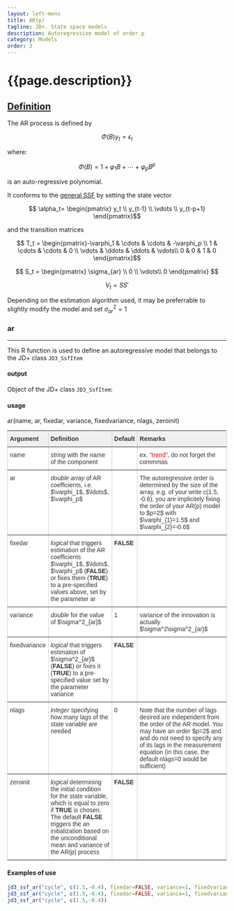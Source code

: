 ```yaml
---
layout: left-menu
title: AR(p)
tagline: JD+. State space models
description: Autoregressive model of order p
category: Models
order: 3
---
```

# {{page.description}}


## [Definition](../implementations/ar.html) 
The AR process is defined by

$$\Phi\left(B\right)y_t=\epsilon_t $$ 

where:  

$$\Phi\left(B\right)=1+\varphi_1 B + \cdots + \varphi_p B^p $$   

is an auto-regressive polynomial. 

It conforms to the [general SSF](../overview/index.html) by setting the state vector 

$$ \alpha_t= \begin{pmatrix} y_t \\ y_{t-1} \\ \vdots \\ y_{t-p+1} \end{pmatrix}$$  

and the transition matrices

$$ T_t = \begin{pmatrix}-\varphi_1 & \cdots & \cdots  & -\varphi_p  \\
                        1          & \cdots &  \cdots &  0          \\ 
						\vdots     & \ddots &  \ddots & \vdots\\ 
						0          &   0    &  1      & 0  \end{pmatrix}$$

$$ S_t = \begin{pmatrix} \sigma_{ar} \\ 0 \\ \vdots\\ 0 \end{pmatrix} $$  

$$ V_t = S S' $$

Depending on the estimation algorithm used, it may be preferrable to slightly modify the model and set $\sigma_{ar}^2=1$


### ar
***
This R function is used to define an autoregressive model that belongs to the JD+ class `JD3_SsfItem` 

#### output
Object of the JD+ class `JD3_SsfItem`: 

#### usage 
 
ar(name, ar, fixedar, variance, fixedvariance, nlags, zeroinit)
 

<style type="text/css">
.tg  {border-collapse:collapse;border-spacing:0;border-color:#ccc;margin:0px auto;}
.tg td{font-family:Arial, sans-serif;font-size:14px;padding:10px 5px;border-style:solid;border-width:1px;overflow:hidden;word-break:normal;border-color:#ccc;color:#333;background-color:#fff;}
.tg th{font-family:Arial, sans-serif;font-size:14px;font-weight:normal;padding:10px 5px;border-style:solid;border-width:1px;overflow:hidden;word-break:normal;border-color:#ccc;color:#333;background-color:#f0f0f0;}
.tg .tg-if4e{background-color:#f9f9f9;font-weight:bold;border-color:inherit;text-align:left;vertical-align:top}
.tg .tg-fymr{font-weight:bold;border-color:inherit;text-align:left;vertical-align:top}
.tg .tg-btxf{background-color:#f9f9f9;border-color:inherit;text-align:left;vertical-align:top}
.tg .tg-0pky{border-color:inherit;text-align:left;vertical-align:top}
.tg-sort-header::-moz-selection{background:0 0}.tg-sort-header::selection{background:0 0}.tg-sort-header{cursor:pointer}.tg-sort-header:after{content:'';float:right;margin-top:7px;border-width:0 5px 5px;border-style:solid;border-color:#404040 transparent;visibility:hidden}.tg-sort-header:hover:after{visibility:visible}.tg-sort-asc:after,.tg-sort-asc:hover:after,.tg-sort-desc:after{visibility:visible;opacity:.4}.tg-sort-desc:after{border-bottom:none;border-width:5px 5px 0}@media screen and (max-width: 767px) {.tg {width: auto !important;}.tg col {width: auto !important;}.tg-wrap {overflow-x: auto;-webkit-overflow-scrolling: touch;margin: auto 0px;}}</style>
<div class="tg-wrap"><table id="tg-rBYYg" class="tg">
  <tr>
    <th class="tg-0pky"><b>Argument</b></th>
    <th class="tg-0pky"><b>Definition</b></th>
    <th class="tg-0pky"><b>Default</b></th>
    <th class="tg-0pky"><b>Remarks</b></th>
  </tr>
  <tr>
    <td class="tg-0pky">name</td>
    <td class="tg-0pky">  <i>string </i> with the name of the component </td>
    <td class="tg-0pky"></td>
    <td class="tg-0pky">ex. <font color="red">"trend"</font>, do not forget the commmas </td>
  </tr>
 <tr>
    <td class="tg-0pky">ar</td>
    <td class="tg-0pky"> <i>double array </i> of AR coefficients, i.e. $\varphi_1$, $\ldots$, $\varphi_p$ </td>
    <td class="tg-0pky"> </td>
    <td class="tg-0pky">The autoregressive order is determined by the size of the array, e.g. of your write c(1.5, -0.6), you are implicitely fixing the order of your AR(p) model to $p=2$ with $\varphi_{1}=1.5$ and  $\varphi_{2}=-0.6$ </td>
  </tr>
  <tr>
    <td class="tg-0pky">fixedar</td>
    <td class="tg-0pky"> <i>logical</i>  that triggers estimation of the AR coefficients  $\varphi_1$, $\ldots$, $\varphi_p$ (<b>FALSE</b>) or  
	fixes them (<b>TRUE</b>) to a pre-specified  values above, set by the parameter ar  </td>
    <td class="tg-0pky"><b>FALSE</b></td>
    <td class="tg-0pky"> </td>
  </tr>
  <tr>
    <td class="tg-0pky">variance</td>
    <td class="tg-0pky"> <i>double </i> for the value of $\sigma^2_{ar}$ </td>
    <td class="tg-0pky">1</td>
    <td class="tg-0pky">variance of the innovation is actually  $\sigma^2\sigma^2_{ar}$</td>
  </tr>
  <tr>
    <td class="tg-0pky">fixedvariance</td>
    <td class="tg-0pky"> <i>logical</i>  that triggers estimation of $\sigma^2_{ar}$ (<b>FALSE</b>) or  
	fixes it (<b>TRUE</b>) to a pre-specified  value set by the parameter variance </td>
    <td class="tg-0pky"><b>FALSE</b></td>
    <td class="tg-0pky"> </td>
  </tr>
 <tr>
    <td class="tg-0pky">nlags</td>
    <td class="tg-0pky"> <i>integer </i> specifying how many lags of the state variable are needed</td>
    <td class="tg-0pky">0 </td>
    <td class="tg-0pky">Note that the number of lags desired are independent from the order of the AR model. You may have an order $p=2$ and and do not need to specify any of its lags in the measurement equation (in this case, the default nlags=0 would be sufficient) </td>
  </tr>
  <tr>
    <td class="tg-0pky">zeroinit</td>
    <td class="tg-0pky">  <i>logical </i>  determining the initial condition for the state variable, which is equal to zero if  <b>TRUE</b> is chosen. The default  <b>FALSE</b>  triggers the an initialization based on the unconditional mean and variance of the AR(p) process   </td>
    <td class="tg-0pky"> <b>FALSE</b></td>
    <td class="tg-0pky"> </td>
  </tr>
</table></div>
<script charset="utf-8">var TGSort=window.TGSort||function(n){"use strict";function r(n){return n.length}function t(n,t){if(n)for(var e=0,a=r(n);a>e;++e)t(n[e],e)}function e(n){return n.split("").reverse().join("")}function a(n){var e=n[0];return t(n,function(n){for(;!n.startsWith(e);)e=e.substring(0,r(e)-1)}),r(e)}function o(n,r){return-1!=n.map(r).indexOf(!0)}function u(n,r){return function(t){var e="";return t.replace(n,function(n,t,a){return e=t.replace(r,"")+"."+(a||"").substring(1)}),l(e)}}function i(n){var t=l(n);return!isNaN(t)&&r(""+t)+1>=r(n)?t:NaN}function s(n){var e=[];return t([i,m,g],function(t){var a;r(e)||o(a=n.map(t),isNaN)||(e=a)}),e}function c(n){var t=s(n);if(!r(t)){var o=a(n),u=a(n.map(e)),i=n.map(function(n){return n.substring(o,r(n)-u)});t=s(i)}return t}function f(n){var r=n.map(Date.parse);return o(r,isNaN)?[]:r}function v(n,r){r(n),t(n.childNodes,function(n){v(n,r)})}function d(n){var r,t=[],e=[];return v(n,function(n){var a=n.nodeName;"TR"==a?(r=[],t.push(r),e.push(n)):("TD"==a||"TH"==a)&&r.push(n)}),[t,e]}function p(n){if("TABLE"==n.nodeName){for(var e=d(n),a=e[0],o=e[1],u=r(a),i=u>1&&r(a[0])<r(a[1])?1:0,s=i+1,v=a[i],p=r(v),l=[],m=[],g=[],h=s;u>h;++h){for(var N=0;p>N;++N){r(m)<p&&m.push([]);var T=a[h][N],C=T.textContent||T.innerText||"";m[N].push(C.trim())}g.push(h-s)}var L="tg-sort-asc",E="tg-sort-desc",b=function(){for(var n=0;p>n;++n){var r=v[n].classList;r.remove(L),r.remove(E),l[n]=0}};t(v,function(n,t){l[t]=0;var e=n.classList;e.add("tg-sort-header"),n.addEventListener("click",function(){function n(n,r){var t=d[n],e=d[r];return t>e?a:e>t?-a:a*(n-r)}var a=l[t];b(),a=1==a?-1:+!a,a&&e.add(a>0?L:E),l[t]=a;var i=m[t],v=function(n,r){return a*i[n].localeCompare(i[r])||a*(n-r)},d=c(i);(r(d)||r(d=f(i)))&&(v=n);var p=g.slice();p.sort(v);for(var h=null,N=s;u>N;++N)h=o[N].parentNode,h.removeChild(o[N]);for(var N=s;u>N;++N)h.appendChild(o[s+p[N-s]])})})}}var l=parseFloat,m=u(/^(?:\s*)([+-]?(?:\d+)(?:,\d{3})*)(\.\d*)?$/g,/,/g),g=u(/^(?:\s*)([+-]?(?:\d+)(?:\.\d{3})*)(,\d*)?$/g,/\./g);n.addEventListener("DOMContentLoaded",function(){for(var t=n.getElementsByClassName("tg"),e=0;e<r(t);++e)try{p(t[e])}catch(a){}})}(document);</script>

 
#### Examples of use 
```R
jd3_ssf_ar("cycle", c(1.5,-0.4), fixedar=FALSE, variance=1, fixedvariance=TRUE, nlags=4, zeroinit=FALSE) // 
jd3_ssf_ar("cycle", c(1.5,-0.4), fixedar=FALSE, variance=1, fixedvariance=FALSE, nlags=0, zeroinit=FALSE) // default
jd3_ssf_ar("cycle", c(1.5,-0.4)) 

```


